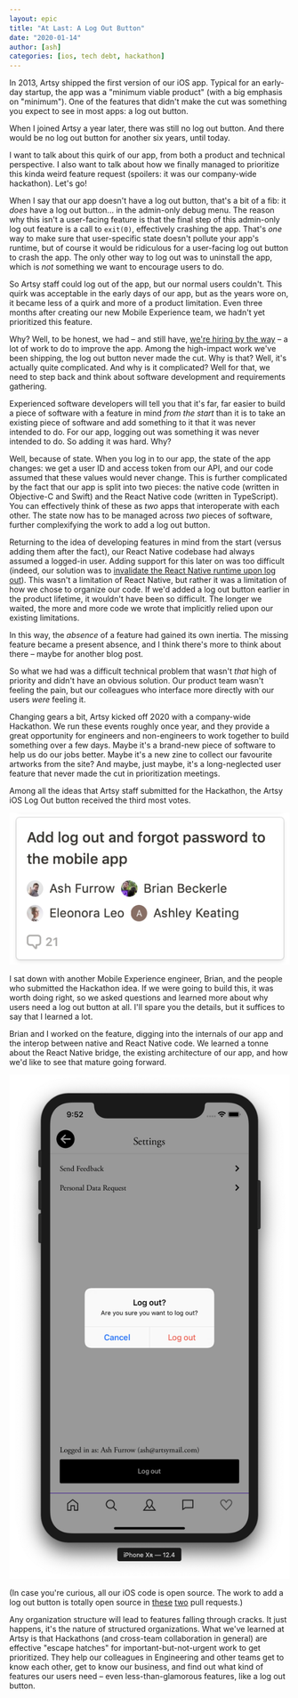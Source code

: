 ```yaml
---
layout: epic
title: "At Last: A Log Out Button"
date: "2020-01-14"
author: [ash]
categories: [ios, tech debt, hackathon]
---
```


In 2013, Artsy shipped the first version of our iOS app. Typical for an early-day startup, the app was a "minimum
viable product" (with a big emphasis on "minimum"). One of the features that didn't make the cut was something you
expect to see in most apps: a log out button.

When I joined Artsy a year later, there was still no log out button. And there would be no log out button for
another six years, until today.

I want to talk about this quirk of our app, from both a product and technical perspective. I also want to talk
about how we finally managed to prioritize this kinda weird feature request (spoilers: it was our company-wide
hackathon). Let's go!

<!-- more -->

When I say that our app doesn't have a log out button, that's a bit of a fib: it _does_ have a log out button... in
the admin-only debug menu. The reason why this isn't a user-facing feature is that the final step of this
admin-only log out feature is a call to `exit(0)`, effectively crashing the app. That's _one_ way to make sure that
user-specific state doesn't pollute your app's runtime, but of course it would be ridiculous for a user-facing log
out button to crash the app. The only other way to log out was to uninstall the app, which is _not_ something we
want to encourage users to do.

So Artsy staff could log out of the app, but our normal users couldn't. This quirk was acceptable in the early days
of our app, but as the years wore on, it became less of a quirk and more of a product limitation. Even three months
after creating our new Mobile Experience team, we hadn't yet prioritized this feature.

Why? Well, to be honest, we had – and still have, [we're hiring by the way](http://artsy.net/jobs) – a lot of work
to do to improve the app. Among the high-impact work we've been shipping, the log out button never made the cut.
Why is that? Well, it's actually quite complicated. And why is it complicated? Well for that, we need to step back
and think about software development and requirements gathering.

Experienced software developers will tell you that it's far, far easier to build a piece of software with a feature
in mind _from the start_ than it is to take an existing piece of software and add something to it that it was never
intended to do. For our app, logging out was something it was never intended to do. So adding it was hard. Why?

Well, because of state. When you log in to our app, the state of the app changes: we get a user ID and access token
from our API, and our code assumed that these values would never change. This is further complicated by the fact
that our app is split into two pieces: the native code (written in Objective-C and Swift) and the React Native code
(written in TypeScript). You can effectively think of these as _two_ apps that interoperate with each other. The
state now has to be managed across _two_ pieces of software, further complexifying the work to add a log out
button.

Returning to the idea of developing features in mind from the start (versus adding them after the fact), our React
Native codebase had always assumed a logged-in user. Adding support for this later on was too difficult (indeed,
our solution was to
[invalidate the React Native runtime upon log out](https://github.com/artsy/emission/pull/2027/files#diff-0cc174f9197fd0b06ecbd2eaa0247833R1020)).
This wasn't a limitation of React Native, but rather it was a limitation of how we chose to organize our code. If
we'd added a log out button earlier in the product lifetime, it wouldn't have been so difficult. The longer we
waited, the more and more code we wrote that implicitly relied upon our existing limitations.

In this way, the _absence_ of a feature had gained its own inertia. The missing feature became a present absence,
and I think there's more to think about there – maybe for another blog post.

So what we had was a difficult technical problem that wasn't _that_ high of priority and didn't have an obvious
solution. Our product team wasn't feeling the pain, but our colleagues who interface more directly with our users
_were_ feeling it.

Changing gears a bit, Artsy kicked off 2020 with a company-wide Hackathon. We run these events roughly once year,
and they provide a great opportunity for engineers and non-engineers to work together to build something over a few
days. Maybe it's a brand-new piece of software to help us do our jobs better. Maybe it's a new zine to collect our
favourite artworks from the site? And maybe, just maybe, it's a long-neglected user feature that never made the cut
in prioritization meetings.

Among all the ideas that Artsy staff submitted for the Hackathon, the Artsy iOS Log Out button received the third
most votes.

![Screenshot of our Hackathon ideas board](/images/2020-01-14-ios-logout-button-at-last/idea.png)

I sat down with another Mobile Experience engineer, Brian, and the people who submitted the Hackathon idea. If we
were going to build this, it was worth doing right, so we asked questions and learned more about why users need a
log out button at all. I'll spare you the details, but it suffices to say that I learned a lot.

Brian and I worked on the feature, digging into the internals of our app and the interop between native and React
Native code. We learned a tonne about the React Native bridge, the existing architecture of our app, and how we'd
like to see that mature going forward.

![Screenshot of our new log out button!](/images/2020-01-14-ios-logout-button-at-last/logout.png)

(In case you're curious, all our iOS code is open source. The work to add a log out button is totally open source
in [these](https://github.com/artsy/emission/pull/2027) [two](https://github.com/artsy/eigen/pull/2977) pull
requests.)

Any organization structure will lead to features falling through cracks. It just happens, it's the nature of
structured organizations. What we've learned at Artsy is that Hackathons (and cross-team collaboration in general)
are effective "escape hatches" for important-but-not-urgent work to get prioritized. They help our colleagues in
Engineering and other teams get to know each other, get to know our business, and find out what kind of features
our users need – even less-than-glamorous features, like a log out button.
